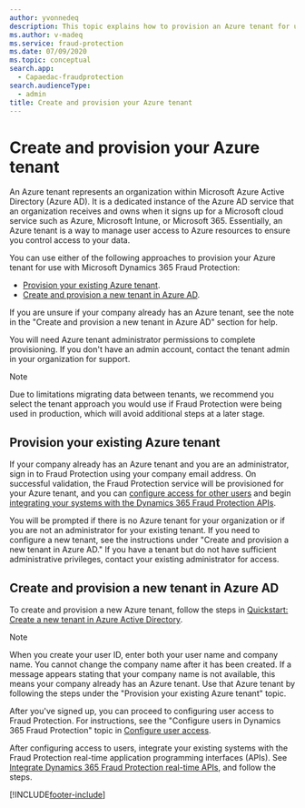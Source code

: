 ```yaml
---
author: yvonnedeq
description: This topic explains how to provision an Azure tenant for use with Microsoft Dynamics 365 Fraud Protection.
ms.author: v-madeq
ms.service: fraud-protection
ms.date: 07/09/2020
ms.topic: conceptual
search.app: 
  - Capaedac-fraudprotection
search.audienceType:
  - admin
title: Create and provision your Azure tenant
---
```


# Create and provision your Azure tenant

An Azure tenant represents an organization within Microsoft Azure Active Directory (Azure AD). It is a dedicated instance of the Azure AD service that an organization receives and owns when it signs up for a Microsoft cloud service such as Azure, Microsoft Intune, or Microsoft 365. Essentially, an Azure tenant is a way to manage user access to Azure resources to ensure you control access to your data.

You can use either of the following approaches to provision your Azure tenant for use with Microsoft Dynamics 365 Fraud Protection:

- [Provision your existing Azure tenant](provision-azure-tenant.md#provision-your-existing-azure-tenant).
- [Create and provision a new tenant in Azure AD](provision-azure-tenant.md#create-and-provision-a-new-tenant-in-azure-ad).

If you are unsure if your company already has an Azure tenant, see the note in the "Create and provision a new tenant in Azure AD" section for help.

You will need Azure tenant administrator permissions to complete provisioning. If you don't have an admin account, contact the tenant admin in your organization for support.

> [!NOTE]
>  Due to limitations migrating data between tenants, we recommend you select the tenant approach you would use if Fraud Protection were being used in production, which will avoid additional steps at a later stage.

## Provision your existing Azure tenant

If your company already has an Azure tenant and you are an administrator, sign in to Fraud Protection using your company email address. On successful validation, the Fraud Protection service will be provisioned for your Azure tenant, and you can [configure access for other users](configure-user-access.md) and begin [integrating your systems with the Dynamics 365 Fraud Protection APIs](integrate-real-time-api.md).

You will be prompted if there is no Azure tenant for your organization or if you are not an administrator for your existing tenant. If you need to configure a new tenant, see the instructions under "Create and provision a new tenant in Azure AD." If you have a tenant but do not have sufficient administrative privileges, contact your existing administrator for access.

## Create and provision a new tenant in Azure AD

To create and provision a new Azure tenant, follow the steps in [Quickstart: Create a new tenant in Azure Active Directory](https://docs.microsoft.com/azure/active-directory/fundamentals/active-directory-access-create-new-tenant).

> [!NOTE]
> When you create your user ID, enter both your user name and company name. You cannot change the company name after it has been created. If a message appears stating that your company name is not available, this means your company already has an Azure tenant. Use that Azure tenant by following the steps under the "Provision your existing Azure tenant" topic. 

After you've signed up, you can proceed to configuring user access to Fraud Protection. For instructions, see the "Configure users in Dynamics 365 Fraud Protection" topic in [Configure user access](configure-user-access.md).

After configuring access to users, integrate your existing systems with the Fraud Protection real-time application programming interfaces (APIs). See [Integrate Dynamics 365 Fraud Protection real-time APIs](integrate-real-time-api.md), and follow the steps.


[!INCLUDE[footer-include](includes/footer-banner.md)]